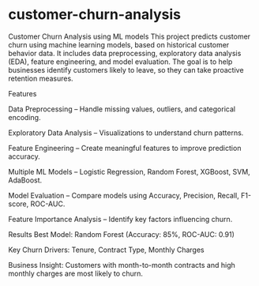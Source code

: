 # customer-churn-analysis
Customer Churn Analysis using ML models
This project predicts customer churn using machine learning models, based on historical customer behavior data.
It includes data preprocessing, exploratory data analysis (EDA), feature engineering, and model evaluation.
The goal is to help businesses identify customers likely to leave, so they can take proactive retention measures.

Features

Data Preprocessing – Handle missing values, outliers, and categorical encoding.

Exploratory Data Analysis – Visualizations to understand churn patterns.

Feature Engineering – Create meaningful features to improve prediction accuracy.

Multiple ML Models – Logistic Regression, Random Forest, XGBoost, SVM, AdaBoost.

Model Evaluation – Compare models using Accuracy, Precision, Recall, F1-score, ROC-AUC.

Feature Importance Analysis – Identify key factors influencing churn.

Results
Best Model: Random Forest (Accuracy: 85%, ROC-AUC: 0.91)

Key Churn Drivers: Tenure, Contract Type, Monthly Charges

Business Insight: Customers with month-to-month contracts and high monthly charges are most likely to churn.
